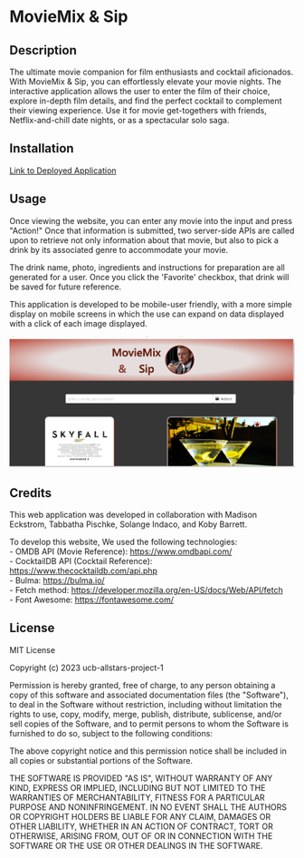 # MovieMix & Sip

## Description
The ultimate movie companion for film enthusiasts and cocktail aficionados. With MovieMix & Sip, you can effortlessly elevate your movie nights. The interactive application allows the user to enter the film of their choice, explore in-depth film details, and find the perfect cocktail to complement their viewing experience. Use it for movie get-togethers with friends, Netflix-and-chill date nights, or as a spectacular solo saga.


## Installation
[Link to Deployed Application](https://ucb-allstars-project-1.github.io/movie-cocktail-combo/)


## Usage
Once viewing the website, you can enter any movie into the input and press "Action!" Once that information is submitted, two server-side APIs are called upon to retrieve not only information about that movie, but also to pick a drink by its associated genre to accommodate your movie. 

The drink name, photo, ingredients and instructions for preparation are all generated for a user. Once you click the 'Favorite' checkbox, that drink will be saved for future reference.

This application is developed to be mobile-user friendly, with a more simple display on mobile screens in which the use can expand on data displayed with a click of each image displayed.

![image of deployed application](/assets/images/screenshot.jpg)


## Credits
This web application was developed in collaboration with Madison Eckstrom, Tabbatha Pischke, Solange Indaco, and Koby Barrett.

To develop this website, We used the following technologies:  
    - OMDB API (Movie Reference): https://www.omdbapi.com/     
    - CocktailDB API (Cocktail Reference): https://www.thecocktaildb.com/api.php                           
    - Bulma: https://bulma.io/  
    - Fetch method: https://developer.mozilla.org/en-US/docs/Web/API/fetch   
    - Font Awesome: https://fontawesome.com/


## License
MIT License

Copyright (c) 2023 ucb-allstars-project-1

Permission is hereby granted, free of charge, to any person obtaining a copy of this software and associated documentation files (the "Software"), to deal in the Software without restriction, including without limitation the rights to use, copy, modify, merge, publish, distribute, sublicense, and/or sell copies of the Software, and to permit persons to whom the Software is furnished to do so, subject to the following conditions:

The above copyright notice and this permission notice shall be included in all copies or substantial portions of the Software.

THE SOFTWARE IS PROVIDED "AS IS", WITHOUT WARRANTY OF ANY KIND, EXPRESS OR IMPLIED, INCLUDING BUT NOT LIMITED TO THE WARRANTIES OF MERCHANTABILITY, FITNESS FOR A PARTICULAR PURPOSE AND NONINFRINGEMENT. IN NO EVENT SHALL THE AUTHORS OR COPYRIGHT HOLDERS BE LIABLE FOR ANY CLAIM, DAMAGES OR OTHER LIABILITY, WHETHER IN AN ACTION OF CONTRACT, TORT OR OTHERWISE, ARISING FROM, OUT OF OR IN CONNECTION WITH THE SOFTWARE OR THE USE OR OTHER DEALINGS IN THE SOFTWARE.